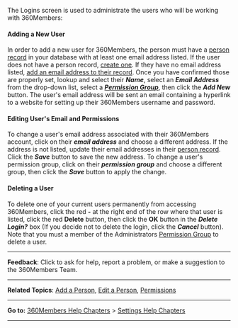 The Logins screen is used to administrate the users who will be working
with 360Members: 

#### Adding a New User

In order to add a new user for 360Members, the person must have a
[person record](people:%20Profile%20View) in your database with at least
one email address listed. If the user does not have a person record,
[create one](people:%20New%20Person). If they have no email address
listed, [add an email address to their
record](people:%20Profile%20View#Contact%20Information). Once you have
confirmed those are properly set, lookup and select their ***Name***,
select an ***Email Address*** from the drop-down list, select a
[***Permission Group***](settings:%20Permissions), then click the ***Add
New*** button. The user's email address will be sent an email containing
a hyperlink to a website for setting up their 360Members username and
password.

#### Editing User's Email and Permissions

To change a user's email address associated with their 360Members
account, click on their ***email address*** and choose a different
address. If the address is not listed, update their email addresses in
their [person record](people:%20Profile%20View). Click the ***Save***
button to save the new address. To change a user's permission group,
click on their ***permission group*** and choose a different group, then
click the ***Save*** button to apply the change.

#### Deleting a User

To delete one of your current users permanently from accessing
360Members, click the red **-** at the right end of the row where that
user is listed, click the red **Delete** button, then click the **OK**
button in the ***Delete Login?*** box (If you decide not to delete the
login, click the ***Cancel*** button). Note that you must a member of
the Administrators [Permission Group](settings:%20Permissions) to delete
a user.

* * * * *

**Feedback**: Click **<Feedback>** to ask for help, report a problem, or
make a suggestion to the 360Members Team.

* * * * *

**Related Topics**: [Add a Person](people:%20New%20Person), [Edit a
Person](people:%20Profile%20View),
[Permissions](settings:%20Permissions)

* * * * *

**Go to:** [360Members Help Chapters](Main%20Page) \> [Settings Help
Chapters](Settings)

* * * * *
